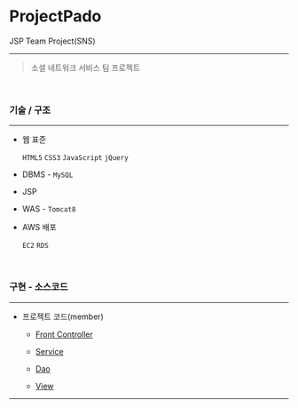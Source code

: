 # ProjectPado
JSP Team Project(SNS)
<hr />

>소셜 네트워크 서비스 팀 프로젝트

<br>


### 기술 / 구조 

<hr />

- 웹 표준 

  `HTML5` `CSS3` `JavaScript` `jQuery`

- DBMS  - `MySQL`

- JSP

- WAS - `Tomcat8`

- AWS 배포 

  `EC2` `RDS`


<br>


### 구현 - 소스코드

<hr />

* 프로젝트 코드(member)
    - [Front Controller](https://github.com/1117j/ProjectPado/blob/main/pado/src/controller)
    
    - [Service](https://github.com/1117j/ProjectPado/tree/main/pado/src/member/service)
    
    - [Dao](https://github.com/1117j/ProjectPado/tree/main/pado/src/member/dao)
    
    - [View](https://github.com/1117j/ProjectPado/tree/main/pado/WebContent/WEB-INF/views)

<hr />



  









